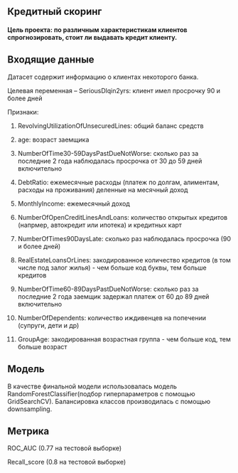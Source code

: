 ## Кредитный скоринг

#### Цель проекта: по различным характеристикам клиентов спрогнозировать, стоит ли выдавать кредит клиенту.


## Входящие данные
Датасет содержит информацию о клиентах некоторого банка.

Целевая переменная – SeriousDlqin2yrs: клиент имел просрочку 90 и более дней

Признаки:

1) RevolvingUtilizationOfUnsecuredLines: общий баланс средств

2) age: возраст заемщика

3) NumberOfTime30-59DaysPastDueNotWorse: сколько раз за последние 2 года наблюдалась просрочка от 30 до 59 дней включительно

4) DebtRatio: ежемесячные расходы (платеж по долгам, алиментам, расходы на проживания) деленные на месячный доход

5) MonthlyIncome: ежемесячный доход

6) NumberOfOpenCreditLinesAndLoans: количество открытых кредитов (напрмер, автокредит или ипотека) и кредитных карт

7) NumberOfTimes90DaysLate: сколько раз наблюдалась просрочка (90 и более дней)

8) RealEstateLoansOrLines: закодированное количество кредитов (в том числе под залог жилья) - чем больше код буквы, тем больше кредитов

9) NumberOfTime60-89DaysPastDueNotWorse: сколько раз за последние 2 года заемщик задержал платеж от 60 до 89 дней включительно

10) NumberOfDependents: количество иждивенцев на попечении (супруги, дети и др)

11) GroupAge: закодированная возрастная группа - чем больше код, тем больше возраст

## Модель

В качестве финальной модели использовалась модель RandomForestClassifier(подбор гиперпараметров с помощью GridSearchCV).
Балансировка классов производилась с помощью downsampling.

## Метрика
ROC_AUC (0.77 на тестовой выборке)

Recall_score (0.8 на тестовой выборке)
